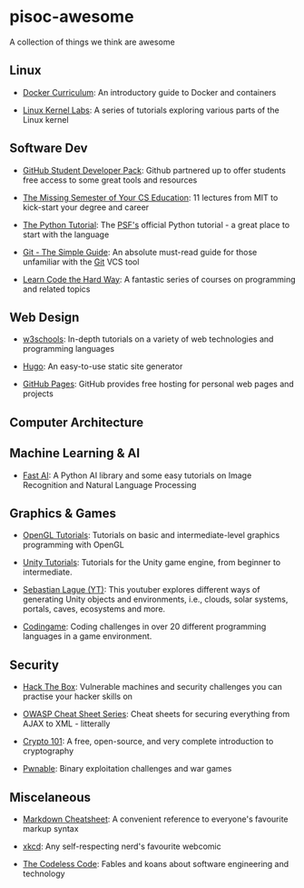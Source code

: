 # pisoc-awesome

A collection of things we think are awesome

## Linux
- [Docker Curriculum](https://docker-curriculum.com/):
An introductory guide to Docker and containers

- [Linux Kernel Labs](https://linux-kernel-labs.github.io/refs/heads/master/labs/introduction.html):
A series of tutorials exploring various parts of the Linux kernel

## Software Dev
- [GitHub Student Developer Pack](https://education.github.com/pack#offers):
Github partnered up to offer students free access to some great tools and resources

- [The Missing Semester of Your CS Education](https://missing.csail.mit.edu/): 
11 lectures from MIT to kick-start your degree and career

- [The Python Tutorial](https://docs.python.org/3/tutorial/):
The [PSF's](https://www.python.org/psf/) official Python tutorial - a great place to start with the language

- [Git - The Simple Guide](https://rogerdudler.github.io/git-guide/):
An absolute must-read guide for those unfamiliar with the [Git](https://git-scm.com/) VCS tool

- [Learn Code the Hard Way](https://learncodethehardway.org/#course-list):
A fantastic series of courses on programming and related topics

## Web Design
- [w3schools](https://www.w3schools.com/):
In-depth tutorials on a variety of web technologies and programming languages

- [Hugo](https://gohugo.io/):
An easy-to-use static site generator

- [GitHub Pages](https://pages.github.com/):
GitHub provides free hosting for personal web pages and projects

## Computer Architecture

## Machine Learning & AI
- [Fast AI](https://www.fast.ai/):
A Python AI library and some easy tutorials on Image Recognition and Natural Language Processing

## Graphics & Games

- [OpenGL Tutorials](http://www.opengl-tutorial.org/):
Tutorials on basic and intermediate-level graphics programming with OpenGL

- [Unity Tutorials](https://learn.unity.com/tutorials):
Tutorials for the Unity game engine, from beginner to intermediate.

- [Sebastian Lague (YT)](https://www.youtube.com/c/SebastianLague):
This youtuber explores different ways of generating Unity objects and environments, i.e., 
clouds, solar systems, portals, caves, ecosystems and more.

- [Codingame](https://www.codingame.com/):
Coding challenges in over 20 different programming languages in a game environment.

## Security
- [Hack The Box](https://www.hackthebox.eu/):
Vulnerable machines and security challenges you can practise your hacker skills on

- [OWASP Cheat Sheet Series](https://cheatsheetseries.owasp.org/Glossary.html):
Cheat sheets for securing everything from AJAX to XML - litterally

- [Crypto 101](https://www.crypto101.io/):
A free, open-source, and very complete introduction to cryptography

- [Pwnable](http://pwnable.kr/):
Binary exploitation challenges and war games

## Miscelaneous
- [Markdown Cheatsheet](https://github.com/adam-p/markdown-here/wiki/Markdown-Cheatsheet):
A convenient reference to everyone's favourite markup syntax

- [xkcd](https://xkcd.com/):
Any self-respecting nerd's favourite webcomic

- [The Codeless Code](http://thecodelesscode.com):
Fables and koans about software engineering and technology
